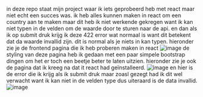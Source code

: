 in deze repo staat mijn project waar ik iets geprobeerd heb met react maar niet echt een succes was. ik heb alles kunnen maken in react om een country aan te maken maar dit heb ik niet werkende gekregen want ik kan niet typen in de velden om de waarde door te sturen naar de api. en dan als ik op submit druk krijg ik deze 422 error wat normaal is want dit betekent dat da waarde invallid zijn. dit is normal als je niets in kan typen. hieronder zie je de frontend pagina die ik heb proberen maken in react
![image](https://github.com/yorbenwij/apidev-project2/assets/91123168/472bbfd1-90ef-4206-ae86-c27201bf3b6b)
de styling van deze pagina heb ik gedaan met een paar simpele bootstrap dingen om het er toch een beetje beter te laten uitzien.
hieronder zie je ook de pagina dat ik kreeg na dat it react had geïnstalleerd.
![image](https://github.com/yorbenwij/apidev-project2/assets/91123168/6e0a67ab-e950-4aee-b1b7-0aca15dd9a02)
en hier is de error die ik krijg als ik submit druk maar zoasl gezegt had ik dit wel verwacht want ik kan niet in de velden type dus uiteraard is de data invallid.
![image](https://github.com/yorbenwij/apidev-project2/assets/91123168/2388fb7b-57b6-445e-a3b4-097385a1ac60)


